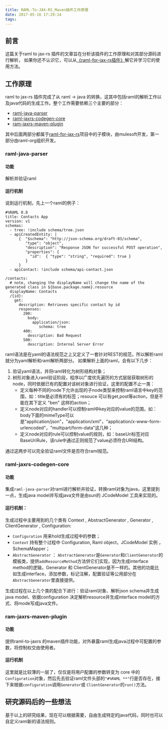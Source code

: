 ```yaml
---
title: RAML-To-JAX-RS_Maven插件工作原理
date: 2017-05-16 17:29:14
tags:
---
```


## 前言

这篇关于raml to jax-rs 插件的文章旨在分析该插件的工作原理和对其部分源码进行解析，
如果你还不认识它，可以从[《raml-for-jax-rs插件》](https://eternityrain.github.io/2016/11/24/raml-for-jax-rs%E6%8F%92%E4%BB%B6/)解它并学习它的使用方法。

## 工作原理

raml to jax-rs 插件完成了从 raml -> java 的转换，这其中包括raml的解析工作以及java代码的生成工作。整个工作需要依赖三个主要的部分：
- [raml-java-parser](https://github.com/raml-org/raml-java-parser/tree/0.8.12)
- [raml-jaxrs-codegen-core](https://github.com/mulesoft-labs/raml-for-jax-rs/tree/v1.3.4/raml-to-jaxrs/core)
- [ram-jaxrs-maven-plugin](https://github.com/mulesoft-labs/raml-for-jax-rs/tree/v1.3.4/raml-to-jaxrs/maven-plugin)

其中后面两部分都属于[raml-for-jax-rs](https://github.com/mulesoft-labs/raml-for-jax-rs)项目中的子模块，由mulesoft开发，第一部分由raml-org组织开发。

### raml-java-parser
#### 功能
解析并验证raml

#### 运行机制
说到运行机制，先上一个raml的例子：

    #%RAML 0.8
    title: Contacts App
    version: v1
    schemas:
      - tree: !include schema/tree.json
      - apiCreatedEntity: |
          {  "$schema": "http://json-schema.org/draft-03/schema",
             "type": "object",
             "description": "Response JSON for successful POST operation",
             "properties": {
               "id":  { "type": "string", "required": true }
             }
          }
      - apiContact: !include schema/api-contact.json
    
    /contacts:
      # note, changing the displayName will change the name of the generated class in ${base.package.name}.resource
      displayName: Contacts
      /{id}:
        get:
          description: Retrieves specific contact by id
          responses:
            200:
              body:
                application/json:
                   schema: tree
            400:
              description: Bad Request
            500:
              description: Internal Server Error

raml语法是在yaml的语法规范之上又定义了一套针对REST的规范，所以解析raml就分为yaml解析和raml解析两部分。
如果解析上面的raml，会有以下几步：

1. 验证yaml语法，并将raml转化为树形结构对象；
2. 树形对象进入raml验证阶段，程序以广度优先遍历的方式层层获取树形的node，同时依据已有的配置对该树对象进行验证，这里的配置不止一类：
     - 定义每种不同的node下允许出现的子node类型来控制raml语言中key的范围，如：title是必须有的标签；resouce 可以有get,post等action，但是不能在其下定义 "ben" 这样的action；
     - 定义node对应的handler可以控制raml中key对应的value的范围，如：body下面的mimeType可以是"application/json"，"application/xml"，"application/x-www-form-urlencoded"，"multipart/form-data"这几种；
     - 定义node对应的rule可以控制value的规则，如：baseUri标签对应BaseUriRule，该rule中通过正则规范了value必须符合URI结构。

通过这两步可以完全验证raml文件是否符合raml规范。

### raml-jaxrs-codegen-core
#### 功能
集成`raml-java-parser`对raml进行解析并验证，转换raml对象为java，这里提到一点，生成java model并写成java文件是由sun的 JCodeModel 工具来实现的。
#### 运行机制：
生成过程中主要用到的几个类有 Context , AbstractGenerator , Generator , ClientGenerator , Configuration:
- `Configuration` 用来hold生成过程中的参数；
- `Context` 持有整个过程中 Configuration, Raml object，JCodeModel 实例 ，SchemaMapper；
- `AbstractGenerator` ： `AbstractGenerator`是`Generator`和`ClientGenerator`的模板类，提供`addResourceMethod`方法供它们实现，因为生成interface method的逻辑，Generator 和 ClientGenerator是不一样的。其他的功能比如生成interface，添加参数，标记注解，配置验证等公用部分在`AbstractGenerator`里直接提供。

生成过程在以上几个类的配合下进行：验证raml对象、解析json schema并生成java model、依据configuration 决定解析resource并生成interface model的方式、将mode写成java文件。

### ram-jaxrs-maven-plugin
#### 功能
提供raml-to-jaxrs 的maven插件功能，对外暴露raml生成java过程中可配置的参数，将控制权交由使用者。

#### 运行机制
这里就是比较薄的一层了，仅仅是将用户配置的参数转变为 core 中的 `Configuration`对象，然后先去验证raml文件头部的`"#%RAML **"`行是否存在，接下来根据`configuration`调用`Generator`或 `ClientGenerator`的`run()`方法。

## 研究源码后的一些想法

基于以上的研究结果，现在可以根据需要，自由生成特定的java代码，同时也可以自定义raml新的语法规则。
